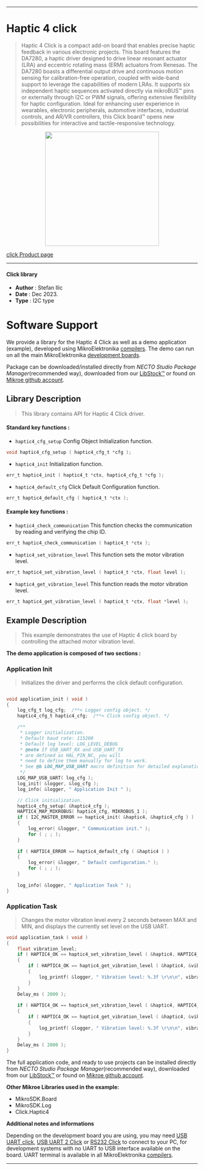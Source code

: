 
---
# Haptic 4 click

> Haptic 4 Click is a compact add-on board that enables precise haptic feedback in various electronic projects. This board features the DA7280, a haptic driver designed to drive linear resonant actuator (LRA) and eccentric rotating mass (ERM) actuators from Renesas. The DA7280 boasts a differential output drive and continuous motion sensing for calibration-free operation, coupled with wide-band support to leverage the capabilities of modern LRAs. It supports six independent haptic sequences activated directly via mikroBUS™ pins or externally through I2C or PWM signals, offering extensive flexibility for haptic configuration. Ideal for enhancing user experience in wearables, electronic peripherals, automotive interfaces, industrial controls, and AR/VR controllers, this Click board™ opens new possibilities for interactive and tactile-responsive technology.

<p align="center">
  <img src="https://download.mikroe.com/images/click_for_ide/haptic4_click.png" height=300px>
</p>

[click Product page](https://www.mikroe.com/haptic-4-click)

---


#### Click library

- **Author**        : Stefan Ilic
- **Date**          : Dec 2023.
- **Type**          : I2C type


# Software Support

We provide a library for the Haptic 4 Click
as well as a demo application (example), developed using MikroElektronika
[compilers](https://www.mikroe.com/necto-studio).
The demo can run on all the main MikroElektronika [development boards](https://www.mikroe.com/development-boards).

Package can be downloaded/installed directly from *NECTO Studio Package Manager*(recommended way), downloaded from our [LibStock&trade;](https://libstock.mikroe.com) or found on [Mikroe github account](https://github.com/MikroElektronika/mikrosdk_click_v2/tree/master/clicks).

## Library Description

> This library contains API for Haptic 4 Click driver.

#### Standard key functions :

- `haptic4_cfg_setup` Config Object Initialization function.
```c
void haptic4_cfg_setup ( haptic4_cfg_t *cfg );
```

- `haptic4_init` Initialization function.
```c
err_t haptic4_init ( haptic4_t *ctx, haptic4_cfg_t *cfg );
```

- `haptic4_default_cfg` Click Default Configuration function.
```c
err_t haptic4_default_cfg ( haptic4_t *ctx );
```

#### Example key functions :

- `haptic4_check_communication` This function checks the communication by reading and verifying the chip ID.
```c
err_t haptic4_check_communication ( haptic4_t *ctx );
```

- `haptic4_set_vibration_level` This function sets the motor vibration level.
```c
err_t haptic4_set_vibration_level ( haptic4_t *ctx, float level );
```

- `haptic4_get_vibration_level` This function reads the motor vibration level.
```c
err_t haptic4_get_vibration_level ( haptic4_t *ctx, float *level );
```

## Example Description

> This example demonstrates the use of Haptic 4 click board by controlling
  the attached motor vibration level.

**The demo application is composed of two sections :**

### Application Init

> Initializes the driver and performs the click default configuration.

```c

void application_init ( void ) 
{
    log_cfg_t log_cfg;  /**< Logger config object. */
    haptic4_cfg_t haptic4_cfg;  /**< Click config object. */

    /** 
     * Logger initialization.
     * Default baud rate: 115200
     * Default log level: LOG_LEVEL_DEBUG
     * @note If USB_UART_RX and USB_UART_TX 
     * are defined as HAL_PIN_NC, you will 
     * need to define them manually for log to work. 
     * See @b LOG_MAP_USB_UART macro definition for detailed explanation.
     */
    LOG_MAP_USB_UART( log_cfg );
    log_init( &logger, &log_cfg );
    log_info( &logger, " Application Init " );

    // Click initialization.
    haptic4_cfg_setup( &haptic4_cfg );
    HAPTIC4_MAP_MIKROBUS( haptic4_cfg, MIKROBUS_1 );
    if ( I2C_MASTER_ERROR == haptic4_init( &haptic4, &haptic4_cfg ) ) 
    {
        log_error( &logger, " Communication init." );
        for ( ; ; );
    }
    
    if ( HAPTIC4_ERROR == haptic4_default_cfg ( &haptic4 ) )
    {
        log_error( &logger, " Default configuration." );
        for ( ; ; );
    }
    
    log_info( &logger, " Application Task " );
}

```

### Application Task

> Changes the motor vibration level every 2 seconds between MAX and MIN, 
  and displays the currently set level on the USB UART.

```c
void application_task ( void ) 
{
    float vibration_level;
    if ( HAPTIC4_OK == haptic4_set_vibration_level ( &haptic4, HAPTIC4_VIBRATION_LEVEL_MAX ) )
    {
        if ( HAPTIC4_OK == haptic4_get_vibration_level ( &haptic4, &vibration_level ) )
        {
            log_printf( &logger, " Vibration level: %.3f \r\n\n", vibration_level );
        }
    }
    Delay_ms ( 2000 );
    
    if ( HAPTIC4_OK == haptic4_set_vibration_level ( &haptic4, HAPTIC4_VIBRATION_LEVEL_MIN ) )
    {
        if ( HAPTIC4_OK == haptic4_get_vibration_level ( &haptic4, &vibration_level ) )
        {
            log_printf( &logger, " Vibration level: %.3f \r\n\n", vibration_level );
        }
    }
    Delay_ms ( 2000 );
}
```


The full application code, and ready to use projects can be installed directly from *NECTO Studio Package Manager*(recommended way), downloaded from our [LibStock&trade;](https://libstock.mikroe.com) or found on [Mikroe github account](https://github.com/MikroElektronika/mikrosdk_click_v2/tree/master/clicks).

**Other Mikroe Libraries used in the example:**

- MikroSDK.Board
- MikroSDK.Log
- Click.Haptic4

**Additional notes and informations**

Depending on the development board you are using, you may need
[USB UART click](https://www.mikroe.com/usb-uart-click),
[USB UART 2 Click](https://www.mikroe.com/usb-uart-2-click) or
[RS232 Click](https://www.mikroe.com/rs232-click) to connect to your PC, for
development systems with no UART to USB interface available on the board. UART
terminal is available in all MikroElektronika
[compilers](https://shop.mikroe.com/compilers).

---
